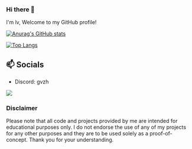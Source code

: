 

### Hi there 👋
I'm lv, Welcome to my GitHub profile!

[![Anurag's GitHub stats](https://github-readme-stats.vercel.app/api?username=lvgzz)](https://github.com/anuraghazra/github-readme-stats)

[![Top Langs](https://github-readme-stats.vercel.app/api/top-langs/?username=lvgzz&hide_progress=true)](https://github.com/anuraghazra/github-readme-stats)

## 📫 Socials

- Discord: gvzh

<img src="https://discord.c99.nl/widget/theme-3/1058376745708957706.png"></img>


### Disclaimer

Please note that all code and projects provided by me are intended for educational purposes only. I do not endorse the use of any of my projects for any other purposes and they are to be used solely as a proof-of-concept. Thank you for your understanding.
